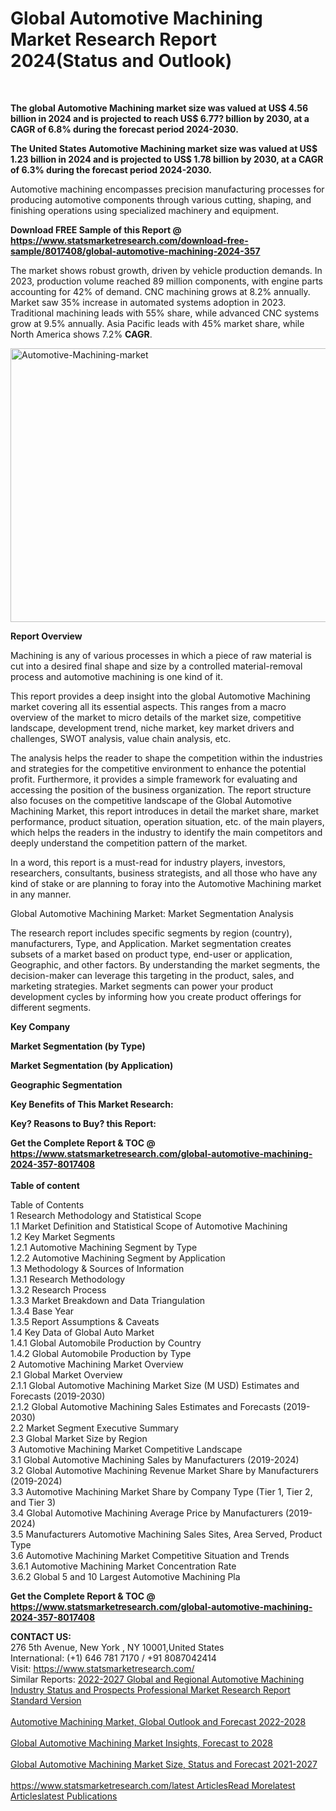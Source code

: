 <h1>Global Automotive Machining Market Research Report 2024(Status and Outlook)</h1><br/><p><strong>The global Automotive Machining market size was valued at US$ 4.56 billion in 2024 and is projected to reach US$ 6.77? billion by 2030, at a <strong>CAGR</strong> of 6.8% during the forecast period 2024-2030.</strong></p><p><strong>The United States Automotive Machining market size was valued at US$ 1.23 billion in 2024 and is projected to US$ 1.78 billion by 2030, at a <strong>CAGR</strong> of 6.3% during the forecast period 2024-2030.</strong></p><p>Automotive machining encompasses precision manufacturing processes for producing automotive components through various cutting, shaping, and finishing operations using specialized machinery and equipment.</p><p><strong>Download FREE Sample of this Report @ <a href="https://www.statsmarketresearch.com/download-free-sample/8017408/global-automotive-machining-2024-357">https://www.statsmarketresearch.com/download-free-sample/8017408/global-automotive-machining-2024-357</a></strong></p><p>The market shows robust growth, driven by vehicle production demands. In 2023, production volume reached 89 million components, with engine parts accounting for 42% of demand. CNC machining grows at 8.2% annually. Market saw 35% increase in automated systems adoption in 2023. Traditional machining leads with 55% share, while advanced CNC systems grow at 9.5% annually. Asia Pacific leads with 45% market share, while North America shows 7.2% <strong>CAGR</strong>.</p><p><img alt="Automotive-Machining-market" src="https://www.grandresearchstore.com/assets/report-images/Automotive_Machining_market.png" style="width: 730px; height: 438px;"></p><p><strong>Report Overview</strong></p><p>Machining is any of various processes in which a piece of raw material is cut into a desired final shape and size by a controlled material-removal process and automotive machining is one kind of it.</p><p>This report provides a deep insight into the global Automotive Machining market covering all its essential aspects. This ranges from a macro overview of the market to micro details of the market size, competitive landscape, development trend, niche market, key market drivers and challenges, SWOT analysis, value chain analysis, etc.</p><p>The analysis helps the reader to shape the competition within the industries and strategies for the competitive environment to enhance the potential profit. Furthermore, it provides a simple framework for evaluating and accessing the position of the business organization. The report structure also focuses on the competitive landscape of the Global Automotive Machining Market, this report introduces in detail the market share, market performance, product situation, operation situation, etc. of the main players, which helps the readers in the industry to identify the main competitors and deeply understand the competition pattern of the market.</p><p>In a word, this report is a must-read for industry players, investors, researchers, consultants, business strategists, and all those who have any kind of stake or are planning to foray into the Automotive Machining market in any manner.</p><p>Global Automotive Machining Market: Market Segmentation Analysis</p><p>The research report includes specific segments by region (country), manufacturers, Type, and Application. Market segmentation creates subsets of a market based on product type, end-user or application, Geographic, and other factors. By understanding the market segments, the decision-maker can leverage this targeting in the product, sales, and marketing strategies. Market segments can power your product development cycles by informing how you create product offerings for different segments.</p><p><strong>Key Company</strong></p><p><strong>Market Segmentation (by Type)</strong></p><p><strong>Market Segmentation (<strong>by Application</strong>)</strong></p><p><strong>Geographic Segmentation</strong></p><p><strong>Key Benefits of This Market Research:</strong></p><p><strong>Key? <strong>Reasons to Buy</strong>? this Report:</strong></p><div><b>Get the Complete Report & TOC @ <a href="https://www.statsmarketresearch.com/global-automotive-machining-2024-357-8017408">https://www.statsmarketresearch.com/global-automotive-machining-2024-357-8017408</a></b></div><br><b>Table of content</b><p>Table of Contents<br /> 1 Research Methodology and Statistical Scope<br /> 1.1 Market Definition and Statistical Scope of Automotive Machining<br /> 1.2 Key Market Segments<br /> 1.2.1 Automotive Machining Segment by Type<br /> 1.2.2 Automotive Machining Segment by Application<br /> 1.3 Methodology & Sources of Information<br /> 1.3.1 Research Methodology<br /> 1.3.2 Research Process<br /> 1.3.3 Market Breakdown and Data Triangulation<br /> 1.3.4 Base Year<br /> 1.3.5 Report Assumptions & Caveats<br /> 1.4 Key Data of Global Auto Market<br /> 1.4.1 Global Automobile Production by Country<br /> 1.4.2 Global Automobile Production by Type<br /> 2 Automotive Machining Market Overview<br /> 2.1 Global Market Overview<br /> 2.1.1 Global Automotive Machining Market Size (M USD) Estimates and Forecasts (2019-2030)<br /> 2.1.2 Global Automotive Machining Sales Estimates and Forecasts (2019-2030)<br /> 2.2 Market Segment Executive Summary<br /> 2.3 Global Market Size by Region<br /> 3 Automotive Machining Market Competitive Landscape<br /> 3.1 Global Automotive Machining Sales by Manufacturers (2019-2024)<br /> 3.2 Global Automotive Machining Revenue Market Share by Manufacturers (2019-2024)<br /> 3.3 Automotive Machining Market Share by Company Type (Tier 1, Tier 2, and Tier 3)<br /> 3.4 Global Automotive Machining Average Price by Manufacturers (2019-2024)<br /> 3.5 Manufacturers Automotive Machining Sales Sites, Area Served, Product Type<br /> 3.6 Automotive Machining Market Competitive Situation and Trends<br /> 3.6.1 Automotive Machining Market Concentration Rate<br /> 3.6.2 Global 5 and 10 Largest Automotive Machining Pla<br><div><b>Get the Complete Report & TOC @ <a href="https://www.statsmarketresearch.com/global-automotive-machining-2024-357-8017408">https://www.statsmarketresearch.com/global-automotive-machining-2024-357-8017408</a></b></div></p> <b>CONTACT US:</b><br>276 5th Avenue, New York , NY 10001,United States<br>International: (+1) 646 781 7170 / +91 8087042414<br>Visit: <a href="https://www.statsmarketresearch.com/">https://www.statsmarketresearch.com/</a><br>Similar Reports: <a href="https://www.statsmarketresearch.com/global-automotive-machining-2024-357-8017408">2022-2027 Global and Regional Automotive Machining Industry Status and Prospects Professional Market Research Report Standard Version</a><br/><br/><a href="https://www.statsmarketresearch.com/global-automotive-machining-2024-357-8017408">Automotive Machining Market, Global Outlook and Forecast 2022-2028</a><br/><br/><a href="https://www.statsmarketresearch.com/global-automotive-machining-2024-357-8017408">Global Automotive Machining Market Insights, Forecast to 2028</a><br/><br/><a href="https://www.statsmarketresearch.com/global-automotive-machining-2024-357-8017408">Global Automotive Machining Market Size, Status and Forecast 2021-2027</a><br/><br/><a href="https://gyeongbokgung.com">https://www.statsmarketresearch.com/</a><a href="https://hallyeomaritime.com">latest Articles</a><a href="https://jingwansa.com">Read More</a><a href=https://nguoiviet.jp/">latest Articles</a><a href="https://www.intelmarketresearch.com/">latest Publications</a>